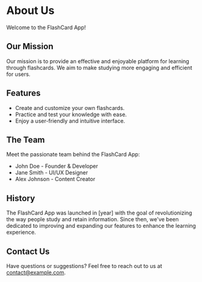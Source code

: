 # About Us

Welcome to the FlashCard App!

## Our Mission

Our mission is to provide an effective and enjoyable platform for learning through flashcards. We aim to make studying more engaging and efficient for users.

## Features

- Create and customize your own flashcards.
- Practice and test your knowledge with ease.
- Enjoy a user-friendly and intuitive interface.

## The Team

Meet the passionate team behind the FlashCard App:

- John Doe - Founder & Developer
- Jane Smith - UI/UX Designer
- Alex Johnson - Content Creator

## History

The FlashCard App was launched in [year] with the goal of revolutionizing the way people study and retain information. Since then, we've been dedicated to improving and expanding our features to enhance the learning experience.

## Contact Us

Have questions or suggestions? Feel free to reach out to us at [contact@example.com](mailto:contact@example.com).

